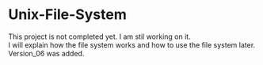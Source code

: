 # Unix-File-System
This project is not completed yet. I am stil working on it. <br/> 
I will explain how the file system works and how to use the file system later. <br/>
Version_06 was added.
